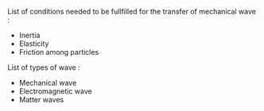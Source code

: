 List of conditions needed to be fullfilled for the transfer of mechanical wave :
- Inertia
- Elasticity
- Friction among particles


List of types of wave :
- Mechanical wave
- Electromagnetic wave
- Matter waves

